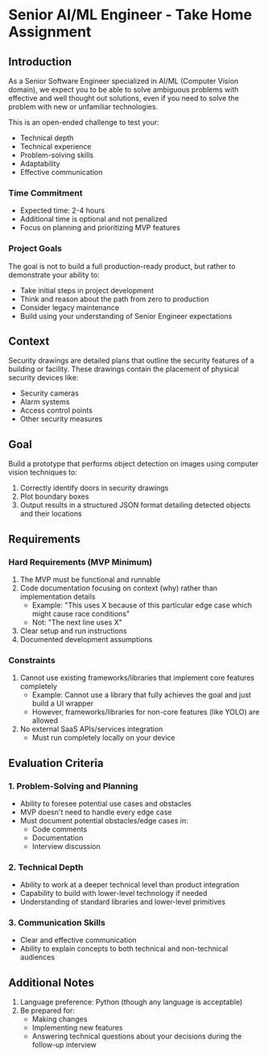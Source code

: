 # Senior AI/ML Engineer - Take Home Assignment

## Introduction

As a Senior Software Engineer specialized in AI/ML (Computer Vision domain), we expect you to be able to solve ambiguous problems with effective and well thought out solutions, even if you need to solve the problem with new or unfamiliar technologies.

This is an open-ended challenge to test your:
- Technical depth
- Technical experience
- Problem-solving skills
- Adaptability
- Effective communication

### Time Commitment
- Expected time: 2-4 hours
- Additional time is optional and not penalized
- Focus on planning and prioritizing MVP features

### Project Goals
The goal is not to build a full production-ready product, but rather to demonstrate your ability to:
- Take initial steps in project development
- Think and reason about the path from zero to production
- Consider legacy maintenance
- Build using your understanding of Senior Engineer expectations

## Context

Security drawings are detailed plans that outline the security features of a building or facility. These drawings contain the placement of physical security devices like:
- Security cameras
- Alarm systems
- Access control points
- Other security measures

## Goal

Build a prototype that performs object detection on images using computer vision techniques to:
1. Correctly identify doors in security drawings
2. Plot boundary boxes
3. Output results in a structured JSON format detailing detected objects and their locations

## Requirements

### Hard Requirements (MVP Minimum)
1. The MVP must be functional and runnable
2. Code documentation focusing on context (why) rather than implementation details
   - Example: "This uses X because of this particular edge case which might cause race conditions"
   - Not: "The next line uses X"
3. Clear setup and run instructions
4. Documented development assumptions

### Constraints
1. Cannot use existing frameworks/libraries that implement core features completely
   - Example: Cannot use a library that fully achieves the goal and just build a UI wrapper
   - However, frameworks/libraries for non-core features (like YOLO) are allowed
2. No external SaaS APIs/services integration
   - Must run completely locally on your device

## Evaluation Criteria

### 1. Problem-Solving and Planning
- Ability to foresee potential use cases and obstacles
- MVP doesn't need to handle every edge case
- Must document potential obstacles/edge cases in:
  - Code comments
  - Documentation
  - Interview discussion

### 2. Technical Depth
- Ability to work at a deeper technical level than product integration
- Capability to build with lower-level technology if needed
- Understanding of standard libraries and lower-level primitives

### 3. Communication Skills
- Clear and effective communication
- Ability to explain concepts to both technical and non-technical audiences

## Additional Notes

1. Language preference: Python (though any language is acceptable)
2. Be prepared for:
   - Making changes
   - Implementing new features
   - Answering technical questions about your decisions during the follow-up interview
